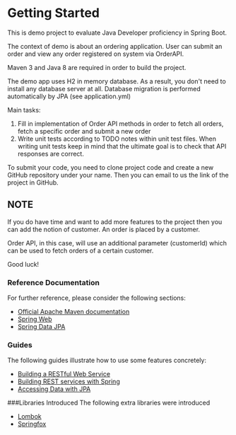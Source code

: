 # Getting Started

This is demo project to evaluate Java Developer proficiency in Spring Boot.  

The context of demo is about an ordering application. User can submit an order and view any order registered on system via OrderAPI.

Maven 3 and Java 8 are required in order to build the project. 

The demo app uses H2 in memory database. As a result, you don't need to install any database server at all. 
Database migration is performed automatically by JPA (see application.yml) 

Main tasks:

1. Fill in implementation of Order API methods in order to fetch all orders, fetch a specific order and submit a new order
2. Write unit tests according to TODO notes within unit test files. When writing unit tests keep in mind 
that the ultimate goal is to check that API responses are correct.

To submit your code, you need to clone project code and create a new GitHub repository under your name. Then you can email to us the link of the project in GitHub.

NOTE
----
 
If you do have time and want to add more features to the project then you can add the notion of customer. An order is placed by a customer. 

Order API, in this case, will use an additional parameter (customerId) which can be used to fetch orders of a certain customer.   

Good luck!


### Reference Documentation
For further reference, please consider the following sections:

* [Official Apache Maven documentation](https://maven.apache.org/guides/index.html)
* [Spring Web](https://docs.spring.io/spring-boot/docs/2.3.1.RELEASE/reference/htmlsingle/#boot-features-developing-web-applications)
* [Spring Data JPA](https://docs.spring.io/spring-boot/docs/2.3.1.RELEASE/reference/htmlsingle/#boot-features-jpa-and-spring-data)

### Guides
The following guides illustrate how to use some features concretely:

* [Building a RESTful Web Service](https://spring.io/guides/gs/rest-service/)
* [Building REST services with Spring](https://spring.io/guides/tutorials/bookmarks/)
* [Accessing Data with JPA](https://spring.io/guides/gs/accessing-data-jpa/)

###Libraries Introduced
 The following extra libraries were introduced
 * [Lombok](https://projectlombok.org/)
 * [Springfox](http://springfox.github.io/springfox/)